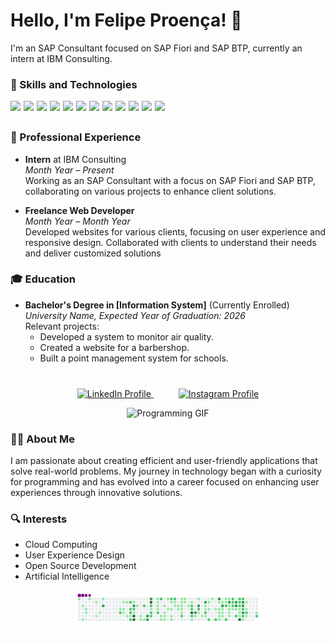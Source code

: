 # Hello, I'm Felipe Proença! 👋

I'm an SAP Consultant focused on SAP Fiori and SAP BTP, currently an intern at IBM Consulting.

### 🚀 Skills and Technologies
<div style="display: flex; margin-top: 5px;">
<img src="https://img.shields.io/badge/-JavaScript-black?style=flat-square&logo=javascript" height="25" style="margin-right: 5px;" /> 
<img src="https://img.shields.io/badge/-Python-black?style=flat-square&logo=python" height="25" style="margin-right: 5px;" /> 
<img src="https://img.shields.io/badge/-HTML5-black?style=flat-square&logo=html5" height="25" style="margin-right: 5px;" /> 
<img src="https://img.shields.io/badge/-CSS3-black?style=flat-square&logo=css3" height="25" style="margin-right: 5px;" /> 
<img src="https://img.shields.io/badge/-ABAP-black?style=flat-square&logo=sap" height="25" style="margin-right: 5px;" /> 
<img src="https://img.shields.io/badge/-Node.js-black?style=flat-square&logo=node.js" height="25" style="margin-right: 5px;" /> 
<img src="https://img.shields.io/badge/-React-black?style=flat-square&logo=react" height="25" style="margin-right: 5px;" /> 
<img src="https://img.shields.io/badge/-SAP%20UI5-black?style=flat-square&logo=sap" height="25" style="margin-right: 5px;" /> 
<img src="https://img.shields.io/badge/-MySQL-black?style=flat-square&logo=mysql" height="25" style="margin-right: 5px;" /> 
<img src="https://img.shields.io/badge/-MongoDB-black?style=flat-square&logo=mongodb" height="25" style="margin-right: 5px;" /> 
<img src="https://img.shields.io/badge/-SAP%20BTP-black?style=flat-square&logo=sap" height="25" style="margin-right: 5px;" /> 
<img src="https://img.shields.io/badge/-SAP%20Fiori-black?style=flat-square&logo=sap" height="25" style="margin-right: 5px;" /> 
</div>

### 💼 Professional Experience

- **Intern** at IBM Consulting  
  *Month Year – Present*  
  Working as an SAP Consultant with a focus on SAP Fiori and SAP BTP, collaborating on various projects to enhance client solutions.

- **Freelance Web Developer**  
  *Month Year – Month Year*  
  Developed websites for various clients, focusing on user experience and responsive design. Collaborated with clients to understand their needs and deliver customized solutions

### 🎓 Education

- **Bachelor's Degree in [Information System]** (Currently Enrolled)  
  *University Name, Expected Year of Graduation: 2026*  
  Relevant projects: 
  - Developed a system to monitor air quality.
  - Created a website for a barbershop.
  - Built a point management system for schools.
    

<p align="center" style="margin-top: 40px;">
  <a href="https://www.linkedin.com/in/felpxz" style="margin-right: 40px;">  
    <img src="https://img.shields.io/badge/Connect%20with%20me-%20LinkedIn-0077B5?style=for-the-badge&logo=linkedin" alt="LinkedIn Profile"/>
  </a>
  <a href="https://www.instagram.com/felllpxz">
    <img src="https://img.shields.io/badge/Follow%20me-%20Instagram-E1306C?style=for-the-badge&logo=instagram" alt="Instagram Profile"/>
  </a>
</p>

<p align="center" margin-top= "40px">
  <img src="https://i.pinimg.com/originals/91/89/e6/9189e6f9191cc3335d5a3dce3d8212c7.gif" alt="Programming GIF" width="300" />
</p>

### 🙋‍♂️ About Me

I am passionate about creating efficient and user-friendly applications that solve real-world problems. My journey in technology began with a curiosity for programming and has evolved into a career focused on enhancing user experiences through innovative solutions.

### 🔍 Interests

- Cloud Computing
- User Experience Design
- Open Source Development
- Artificial Intelligence

<p align="center">
  <img src="https://raw.githubusercontent.com/Platane/snk/output/github-contribution-grid-snake.gif" alt="Contribution Snake" width="300" />
</p>
